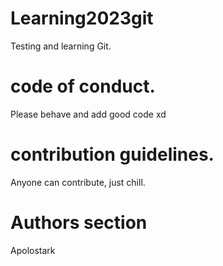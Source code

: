 # Learning2023git

Testing and learning Git.

# code of conduct.

Please behave and add good code xd



#  contribution guidelines.

 Anyone can contribute, just chill.

# Authors section

Apolostark
